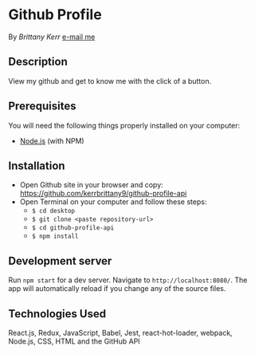 # Github Profile

By _Brittany Kerr_ [e-mail me](<mailto:kerrbrittany9@gmail.com>)

## Description

View my github and get to know me with the click of a button.



## Prerequisites

You will need the following things properly installed on your computer:
* [Node.js](https://nodejs.org/) (with NPM)

## Installation

* Open Github site in your browser and copy: https://github.com/kerrbrittany9/github-profile-api
* Open Terminal on your computer and follow these steps:
  * `$ cd desktop`
  * `$ git clone <paste repository-url>`
  * `$ cd github-profile-api`
  * `$ npm install`

## Development server

Run `npm start` for a dev server. Navigate to `http://localhost:8080/`. The app will automatically reload if you change any of the source files.


## Technologies Used

React.js, Redux, JavaScript, Babel, Jest, react-hot-loader, webpack, Node.js, CSS, HTML and the GitHub API
